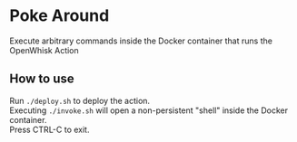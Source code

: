 # Poke Around
Execute arbitrary commands inside the Docker container that runs the OpenWhisk Action

## How to use
Run `./deploy.sh` to deploy the action.  
Executing `./invoke.sh` will open a non-persistent "shell" inside the Docker container.  
Press CTRL-C to exit.
